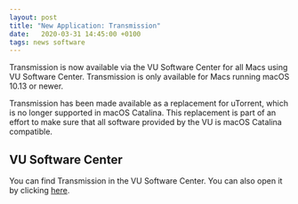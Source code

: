```yaml
---
layout: post
title: "New Application: Transmission"
date:   2020-03-31 14:45:00 +0100
tags: news software
---
```

Transmission is now available via the VU Software Center for all Macs using VU Software Center. Transmission is only available for Macs running macOS 10.13 or newer.

Transmission has been made available as a replacement for uTorrent, which is no longer supported in macOS Catalina. This replacement is part of an effort to make sure that all software provided by the VU is macOS Catalina compatible.

## VU Software Center

You can find Transmission in the VU Software Center. You can also open it by clicking [here](munki://detail-Transmission).
